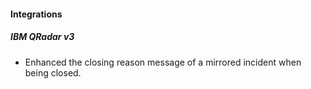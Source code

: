 
#### Integrations
##### IBM QRadar v3
- Enhanced the closing reason message of a mirrored incident when being closed.
